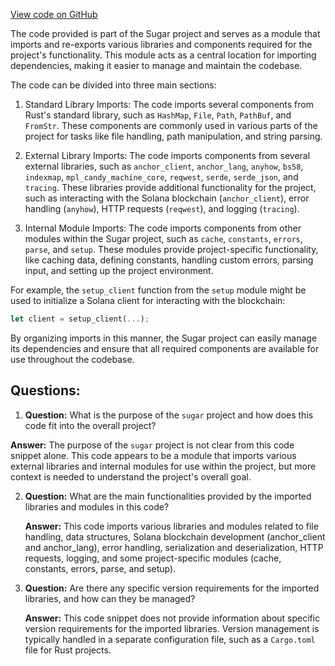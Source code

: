 [View code on GitHub](https://github.com/metaplex-foundation/sugar/src/common.rs)

The code provided is part of the Sugar project and serves as a module that imports and re-exports various libraries and components required for the project's functionality. This module acts as a central location for importing dependencies, making it easier to manage and maintain the codebase.

The code can be divided into three main sections:

1. Standard Library Imports:
   The code imports several components from Rust's standard library, such as `HashMap`, `File`, `Path`, `PathBuf`, and `FromStr`. These components are commonly used in various parts of the project for tasks like file handling, path manipulation, and string parsing.

2. External Library Imports:
   The code imports components from several external libraries, such as `anchor_client`, `anchor_lang`, `anyhow`, `bs58`, `indexmap`, `mpl_candy_machine_core`, `reqwest`, `serde`, `serde_json`, and `tracing`. These libraries provide additional functionality for the project, such as interacting with the Solana blockchain (`anchor_client`), error handling (`anyhow`), HTTP requests (`reqwest`), and logging (`tracing`).

3. Internal Module Imports:
   The code imports components from other modules within the Sugar project, such as `cache`, `constants`, `errors`, `parse`, and `setup`. These modules provide project-specific functionality, like caching data, defining constants, handling custom errors, parsing input, and setting up the project environment.

For example, the `setup_client` function from the `setup` module might be used to initialize a Solana client for interacting with the blockchain:

```rust
let client = setup_client(...);
```

By organizing imports in this manner, the Sugar project can easily manage its dependencies and ensure that all required components are available for use throughout the codebase.
## Questions: 
 1. **Question:** What is the purpose of the `sugar` project and how does this code fit into the overall project?

   **Answer:** The purpose of the `sugar` project is not clear from this code snippet alone. This code appears to be a module that imports various external libraries and internal modules for use within the project, but more context is needed to understand the project's overall goal.

2. **Question:** What are the main functionalities provided by the imported libraries and modules in this code?

   **Answer:** This code imports various libraries and modules related to file handling, data structures, Solana blockchain development (anchor_client and anchor_lang), error handling, serialization and deserialization, HTTP requests, logging, and some project-specific modules (cache, constants, errors, parse, and setup).

3. **Question:** Are there any specific version requirements for the imported libraries, and how can they be managed?

   **Answer:** This code snippet does not provide information about specific version requirements for the imported libraries. Version management is typically handled in a separate configuration file, such as a `Cargo.toml` file for Rust projects.